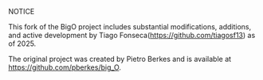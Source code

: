NOTICE

This fork of the BigO project includes substantial modifications, additions, and active development
by Tiago Fonseca(https://github.com/tiagosf13) as of 2025.

The original project was created by Pietro Berkes and is available at https://github.com/pberkes/big_O.

